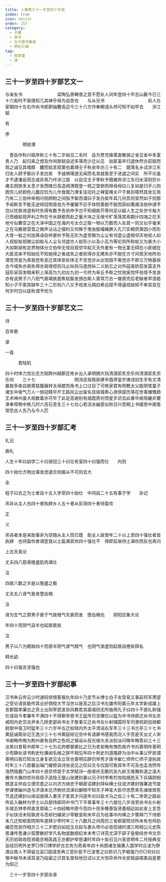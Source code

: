 ```yaml
---
title: 人事典三十一岁至四十岁部
index: true
icon: editor
order: 257
category:
  - 子藏
  - 类书
  - 古今图书集成
  - 明伦汇编
tag:
  - 陈梦雷
  - 清
---
```


## 三十一岁至四十岁部艺文一  

与亲友书　　　　　　　　梁陶弘景畴昔之意不愿处人间年登四十毕志山薮今已三十六矣时不我借知几其神乎毋为自苦也　　与从兄书　　　　　　　　　　前人仕宦期四十左右作尚书郎即抽簪高迈今三十六方作奉朝请头颅可知不如早去　　涉江赋  

有  

序  

　　　　明徐渭  

　晋岳作秋兴赋序称三十有二岁始见二毛时　岳为贾充掾寓直散骑之省见省中多富贵人乃　起归来之想及作闲居赋自述多落而少迁以见　拙宦虽卒归退休然合前赋而观之诚见其嗜醇　醲而姑言寂寞也嘉靖壬子秋余年亦三十有二　既落名乡试涉江东归友人顾予鬓曰子发白矣　予诚惧理道无闻而毛发就衰至于进退之间实　所不论虽才不逮潘岳而志或异焉乃作涉江赋　以自见壬子季秋予既被弃涉江东归水深则厉仆痡主困旅多太息夕发西陵日高造阈渭既登一枝之堂俯而拜母母曰儿复如是归乎儿则困穷儿好颜色儿腹应饥为儿作食既乃渭复往旧托之禅室掩关户于晷刻嗒然其坐忘焉乃有二三伯仲来相问视顾盼之间指予鬓而谓曰子发白矣年其几何吾则宜然如子则那予闻斯言不能无逆倾冠侧首伯为予擢擢不应手体短善脱不脱而获如荑甫活伯仲谓予岂以忧故进退有时失得有数予告伯仲予岂不知细故芥蒂何足以疑人生之处世兮每大己而细蚁视声利之所在兮水趋壑而赴之量大块之无垠兮旷荡荡其焉期计四海之在天地兮似礨空之在大泽中国之在海内兮太仓之取一物以万数而人处其一则又似乎毫末之在马脽彼营营之微声沾沾之细利又何殊于曳虫股嘬蝇脾入孔穴实粮赍第因小而形大曾一蚁之何加再语伯仲更听予陈无形为虚至微为尘尘有邻虚尘虚相邻天地视人如人视蚁蚁视微尘如蚁与人尘与邻虚亦人蚁形小以及小互为等伦则所称蚁又为甚大小大如斯胡有定界物体分立伯仲无怪目观空华起灭天外爰有一物无罣无碍在小匪细在大匪泥来不知始往不知驰得之者成失之者败得亦无携失亦不脱在方寸间周天地所勿谓觉灵是为真我觉有变迁其体安处体无不含觉亦从出觉固不离觉亦不即立万物基收古今域失亦易失得亦易得控则马止纵则马逸控纵二义助忘之对外寇易防窃发莫支外寇形呈窃发暗来积上渐高为九仞台九仞一亏终为阜丘予斯之忧他奚怆怀伯怪予发良亦有说男子六八阳气衰竭肤面焦枯鬓发颁白斯人禀常万古一辙禀完后老缺者早泄曷知小子不禀其缺年三十二形则六八又予视发元绸白希远窥不得逼视始知不审其变在何岁时岂以兹秋谓予忧为  

## 三十一岁至四十岁部艺文二  

诗  

百年歌  

录  

一首  

　　　晋陆机  

四十时体力克壮志方刚跨州越郡还帝乡出入承明拥大珰清酒浆炙奈乐何清酒浆炙奈乐何　　三十七　　　　　　　　　明汤显祖我辰建辛酉肃皇岁庚戌初生手有文清羸故多疾自脱尊慈腹展转太母膝剪角书上口过目了可帙家君有明教太父能阴骘童子诸生中俊气万人一弱冠精华开王路风云出留名佳丽城希心游侠窟历落在世事慷慨趋王术神州虽大局数着亦可毕了此足高谢别有烟霞质何悟星岁迟去此春华疾陪畿非要津奉常稍中秩几时六百石吾生三十七壮心若流水幽意似秋日兴至期上书媒劳中阁笔常恐古人先乃与今人匹  

## 三十一岁至四十岁部汇考  

礼记  

曲礼  

人生十年曰幼学二十曰弱冠三十曰壮有室四十曰强而仕　　内则  

四十始仕方物出谋发虑道合则服从不可则去大  

全  

程子曰古之为士者自十五入学至四十始仕　中间自二十五有事于学　　杂记  

吊非从主人也四十者执綍乡人五十者从反哭四十者待盈坎  

正  

义  

吊丧者本是来助事非为空随从主人而已既　助主人故使年二十以上至四十强壮者皆执綍　也待盈坎者谓窆竟以土盈满其坎四十强壮不　得即反故待土满坎而反也素问  

上古天真论  

丈夫四八筋骨隆盛肌肉满壮  

注  

四居八数之半是以隆盛之极  

丈夫五八肾气衰发堕齿槁  

注  

肾为生气之原男子衰于气故根气先衰而发　堕齿槁也　　阴阳应象大论  

年四十而阴气自半也起居衰矣  

注  

男子以八为期故四十而居半阴气肾气精气　也阴气渐虚则起居自倦矣释名  

释长幼  

四十曰强言坚强也  

## 三十一岁至四十岁部纪事  

汉书朱云传云少时通轻侠借客报仇年四十乃变节从博士白子友受易又事前将军萧望之受论语皆能传其业好倜傥大节当世以是高之后汉书左雄传阳嘉元年太学新成雄上言郡国孝廉古之贡士出则宰民宣协风教若其面墙则无所施用孔子曰四十不惑礼称强仕请自今孝廉年不满四十不得察举晋书王猛传苻坚僭位以猛为中书侍郎迁尚书左丞咸阳内史京兆尹未几除吏部尚书太子詹事又迁尚书左仆射辅国将军司隶校尉加骑都尉居中宿卫时猛年三十六岁中五迁权倾内外太平清话右军年三十三书兰亭三十七书黄庭诚斋杂记王逸少三十七书黄庭经讫空中有语卿书感我而况人乎吾是天台丈人宋书谢晦传晦为荆州甚有自矜之色将之镇诣从叔光禄大夫淡别淡问晦年晦答曰三十三淡笑曰昔荀中郎年二十七为北府都督卿比之已为老矣晦有愧色南齐书刘善明传善明少而静处读书刺史杜骥闻名候之辞不相见年四十刺史刘道隆辟为治中从事父怀民谓善明曰我已知汝立身复欲见汝立官也善明应辟仍举秀才唐书崔仁师传仁师子湜执政时年三十八尝暮出端门缓辔讽诗张说见之叹曰文与位固可致其年不可及也孟浩然传浩然隐鹿门山年四十游京师尝于太学赋诗一座嗟伏无敢抗张九龄王维雅称道之温大雅传大雅四世孙佶佶子造隐王屋山张建封妻以兄子时李希烈攻陷城邑天下兵镇阴相撼逐主帅自立德宗患之以刘济方纳忠于朝密诏建封择纵横士往说济建封强署造节度参谋使幽州造与济语未讫济俯伏流涕曰僻陋不知天子神圣大臣尽忠愿率先诸侯效死节造还建封以闻诏驰驿入奏天子爱其才问造年对曰臣犬马之齿三十有二帝奇之路岩传岩入翰林为学士以兵部侍郎同中书门下平章事年三十六居位八岁进至尚书左仆射东坡志林李邦直言周瑜二十四经略中原今吾四十但多睡善饭贤愚相远如此安上言吾子似快活未知孰贤与否却扫编吴少宰敏宣和末年召为给事中内禅之夕骤拜门下侍郎未几迁知枢密院明年遂拜少宰时年三十八数月之间周历三省枢密院顷所未有也鸡肋编范觉民作相方三十二岁肥白如冠玉旦起与裹头带巾必皆揽镜时谓三照相公元史陈思谦传思谦少孤警敏好学凡名物度数纲纪本末考订详究尤深于邵子皇极经世书文宗天历初政收揽贤能丞相高昌王亦都护举思谦时年四十矣召见兴圣宫明年二月授典宝监经历明外史罗□传□博学好古文务为奇奥年四十尚困诸生输粟入国学时丘浚为祭酒议南人不得留北监□固请至再三受扑犹不已浚詈之曰若识几字崛强乃尔□仰对曰惟中秘书未读耳浚乃姑留之识其名堂柱他日试以文大惊异命作长安赋益嗟美自是更为知己  

　三十一岁至四十岁部杂录  
